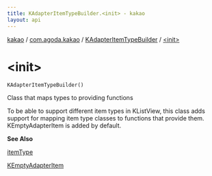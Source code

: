 ```yaml
---
title: KAdapterItemTypeBuilder.<init> - kakao
layout: api
---
```


<div class='api-docs-breadcrumbs'><a href="../../index.html">kakao</a> / <a href="../index.html">com.agoda.kakao</a> / <a href="index.html">KAdapterItemTypeBuilder</a> / <a href=".">&lt;init&gt;</a></div>

# &lt;init&gt;

<div class="signature"><code><span class="identifier">KAdapterItemTypeBuilder</span><span class="symbol">(</span><span class="symbol">)</span></code></div>

Class that maps types to providing functions

To be able to support different item types in KListView, this class
adds support for mapping item type classes to functions that provide them.
KEmptyAdapterItem is added by default.

**See Also**

<a href="item-type.html">itemType</a>

<a href="../-k-empty-adapter-item/index.html">KEmptyAdapterItem</a>

